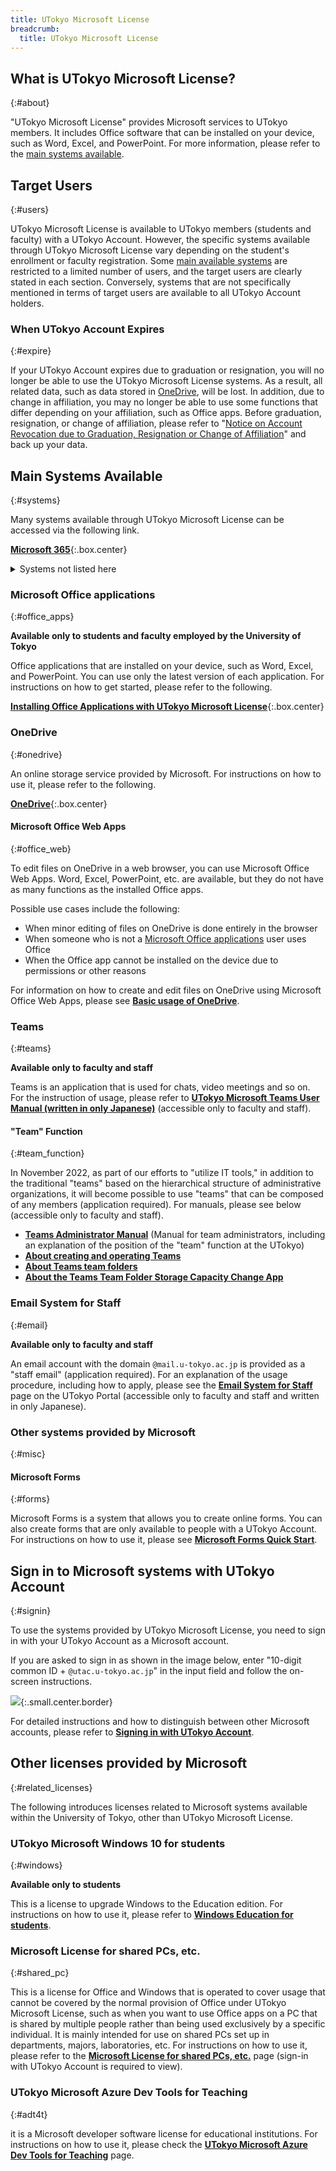 ```yaml
---
title: UTokyo Microsoft License
breadcrumb:
  title: UTokyo Microsoft License
---
```


## What is UTokyo Microsoft License?
{:#about}

"UTokyo Microsoft License" provides Microsoft services to UTokyo members. It includes Office software that can be installed on your device, such as Word, Excel, and PowerPoint. For more information, please refer to the [main systems available](#systems).

## Target Users
{:#users}

UTokyo Microsoft License is available to UTokyo members (students and faculty) with a UTokyo Account. However, the specific systems available through UTokyo Microsoft License vary depending on the student's enrollment or faculty registration. Some [main available systems](#systems) are restricted to a limited number of users, and the target users are clearly stated in each section. Conversely, systems that are not specifically mentioned in terms of target users are available to all UTokyo Account holders.

### When UTokyo Account Expires
{:#expire}

If your UTokyo Account expires due to graduation or resignation, you will no longer be able to use the UTokyo Microsoft License systems. As a result, all related data, such as data stored in [OneDrive](#onedrive), will be lost. In addition, due to change in affiliation, you may no longer be able to use some functions that differ depending on your affiliation, such as Office apps. Before graduation, resignation, or change of affiliation, please refer to "[Notice on Account Revocation due to Graduation, Resignation or Change of Affiliation](/en/systems/leave/)" and back up your data.

## Main Systems Available
{:#systems}

Many systems available through UTokyo Microsoft License can be accessed via the following link.

**[Microsoft 365](https://www.microsoft365.com/login)**{:.box.center}

<details>
<summary>Systems not listed here</summary>

Microsoft provides systems other than those listed below, and it is possible to sign in and use them with your UTokyo Account. While we **do not guarantee continuous use** of these systems, we do not prevent their use under **your own responsibility**. Specific risks include the possibility that **a system that was previously available may suddenly become unavailable** due to changes in Microsoft's provision policy. In addition, we **may be unable to provide support** for these systems. Please keep these points in mind when using these systems. If you feel that a particular system is **especially** necessary for education, research, or work, please contact us using the [email form of the utelecon support desk](/en/support/#email-form).
</details>

### Microsoft Office applications
{:#office_apps}

**Available only to students and faculty employed by the University of Tokyo**

Office applications that are installed on your device, such as Word, Excel, and PowerPoint. You can use only the latest version of each application. For instructions on how to get started, please refer to the following.

**[Installing Office Applications with UTokyo Microsoft License](./install)**{:.box.center}

### OneDrive
{:#onedrive}

An online storage service provided by Microsoft. For instructions on how to use it, please refer to the following.

**[OneDrive](./onedrive/)**{:.box.center}

#### Microsoft Office Web Apps
{:#office_web}

To edit files on OneDrive in a web browser, you can use Microsoft Office Web Apps. Word, Excel, PowerPoint, etc. are available, but they do not have as many functions as the installed Office apps.

Possible use cases include the following:
- When minor editing of files on OneDrive is done entirely in the browser
- When someone who is not a [Microsoft Office applications](#office_apps) user uses Office
- When the Office app cannot be installed on the device due to permissions or other reasons

For information on how to create and edit files on OneDrive using Microsoft Office Web Apps, please see **[Basic usage of OneDrive](./onedrive/basic)**.

### Teams
{:#teams}

**Available only to faculty and staff**

Teams is an application that is used for chats, video meetings and so on. For the instruction of usage, please refer to **[UTokyo Microsoft Teams User Manual (written in only Japanese)](https://univtokyo.sharepoint.com/sites/utokyoportal/wiki/SiteAssets/d/Useful_Tools/%E3%80%8C%E6%9D%B1%E4%BA%AC%E5%A4%A7%E5%AD%A6%E7%89%88_Microsoft_Teams%E5%88%A9%E7%94%A8%E3%83%9E%E3%83%8B%E3%83%A5%E3%82%A2%E3%83%AB%EF%BC%8820210311%EF%BC%89%E3%80%8D.pdf)** (accessible only to faculty and staff).

#### "Team" Function
{:#team_function}

In November 2022, as part of our efforts to "utilize IT tools," in addition to the traditional "teams" based on the hierarchical structure of administrative organizations, it will become possible to use "teams" that can be composed of any members (application required). For manuals, please see below (accessible only to faculty and staff).
- **[Teams Administrator Manual](https://univtokyo.sharepoint.com/sites/utokyoportal/wiki/SiteAssets/d/Useful_Tools/Teams%E7%AE%A1%E7%90%86%E8%80%85%E3%83%9E%E3%83%8B%E3%83%A5%E3%82%A2%E3%83%AB.pdf)** (Manual for team administrators, including an explanation of the position of the "team" function at the UTokyo)
- **[About creating and operating Teams](https://univtokyo.sharepoint.com/sites/utokyoportal/wiki/d/IT_Tool_020.aspx )**
- **[About Teams team folders](https://univtokyo.sharepoint.com/sites/utokyoportal/wiki/d/Share_Teams_files.aspx )**
- **[About the Teams Team Folder Storage Capacity Change App](https://univtokyo.sharepoint.com/sites/utokyoportal/wiki/d/Teams_Change_Storage_Limit.aspx)**

### Email System for Staff

{:#email}

**Available only to faculty and staff**

An email account with the domain `@mail.u-tokyo.ac.jp` is provided as a "staff email" (application required). For an explanation of the usage procedure, including how to apply, please see the **[Email System for Staff](https://univtokyo.sharepoint.com/sites/utokyoportal/wiki/d/Email_system_for_staff.aspx)** page on the UTokyo Portal (accessible only to faculty and staff and written in only Japanese).

### Other systems provided by Microsoft
{:#misc}

#### Microsoft Forms
{:#forms}

Microsoft Forms is a system that allows you to create online forms. You can also create forms that are only available to people with a UTokyo Account. For instructions on how to use it, please see **[Microsoft Forms Quick Start](https://support.microsoft.com/ja-jp/office/620daa7a-3e03-4013-8f92-5cce86210ef6)**.

## Sign in to Microsoft systems with UTokyo Account
{:#signin}

To use the systems provided by UTokyo Microsoft License, you need to sign in with your UTokyo Account as a Microsoft account.

If you are asked to sign in as shown in the image below, enter "10-digit common ID + `@utac.u-tokyo.ac.jp`" in the input field and follow the on-screen instructions.

![](./img/microsoft-signin-instruction-1.png){:.small.center.border}

For detailed instructions and how to distinguish between other Microsoft accounts, please refer to **[Signing in with UTokyo Account](./signin)**.

## Other licenses provided by Microsoft
{:#related_licenses}

The following introduces licenses related to Microsoft systems available within the University of Tokyo, other than UTokyo Microsoft License.

### UTokyo Microsoft Windows 10 for students
{:#windows}

**Available only to students**

This is a license to upgrade Windows to the Education edition. For instructions on how to use it, please refer to **[Windows Education for students](./windows_education_for_students)**.

### Microsoft License for shared PCs, etc.
{:#shared_pc}

This is a license for Office and Windows that is operated to cover usage that cannot be covered by the normal provision of Office under UTokyo Microsoft License, such as when you want to use Office apps on a PC that is shared by multiple people rather than being used exclusively by a specific individual. It is mainly intended for use on shared PCs set up in departments, majors, laboratories, etc. For instructions on how to use it, please refer to the **[Microsoft License for shared PCs, etc.](https://univtokyo.sharepoint.com/sites/utokyoaccount/SitePages/Microsoft-license-for-shared-PC.aspx)** page (sign-in with UTokyo Account is required to view).

### UTokyo Microsoft Azure Dev Tools for Teaching
{:#adt4t}

it is a Microsoft developer software license for educational institutions. For instructions on how to use it, please check the **[UTokyo Microsoft Azure Dev Tools for Teaching](adt4t)** page.
